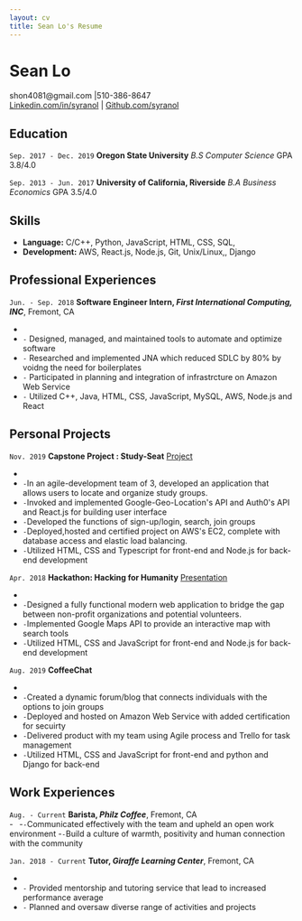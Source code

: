 ```yaml
--- 
layout: cv
title: Sean Lo's Resume
--- 
```


# Sean Lo


<div id="webaddress">
<a>shon4081@gmail.com |510-386-8647 </a>
</div>

<div id="webaddress">
<a href="https://www.linkedin.com/in/syranol">Linkedin.com/in/syranol</a>
| <a href="https://github.com/syranol">Github.com/syranol</a>
</div>


## Education

`Sep. 2017 - Dec. 2019` 
__Oregon State University__ *B.S Computer Science* GPA 3.8/4.0

`Sep. 2013 - Jun. 2017`
__University of California, Riverside__ *B.A Business Economics* GPA 3.5/4.0

## Skills  
- __Language:__ C/C++, Python, JavaScript, HTML, CSS, SQL, 
- __Development:__ AWS, React.js, Node.js, Git, Unix/Linux,, Django   

## Professional Experiences  
`Jun. - Sep. 2018` 
__Software Engineer Intern, *First International Computing, INC*__, Fremont, CA  
- ` `
- `-` Designed, managed, and maintained tools to automate and optimize software
- `-` Researched and implemented JNA which reduced SDLC by 80%
by voidng the need for boilerplates
- `-` Participated in planning and integration of infrastrcture on Amazon Web Service
- `-` Utilized C++, Java, HTML, CSS, JavaScript, MySQL, AWS, Node.js and React

## Personal Projects

`Nov. 2019` 
__Capstone Project : Study-Seat__  <a href="https://github.com/syranol/Study-Seat"> Project </a>
- ` `
- `-`In an agile-development team of 3, developed an application that allows users to locate and organize study groups.
- `-`Invoked and implemented Google-Geo-Location's API and Auth0's API and React.js for building user interface 
- `-`Developed the functions of sign-up/login, search, join groups 
- `-`Deployed,hosted and certified project on AWS's EC2, complete with database access and elastic load balancing. 
- `-`Utilized HTML, CSS and Typescript for front-end and Node.js for back-end development

`Apr. 2018` 
__Hackathon: Hacking for Humanity__  <a href="https://xd.adobe.com/view/48a66b77-5435-4eb8-4328-1f67f7a879dc-3e97/"> Presentation </a>
- ` `
- `-`Designed a fully functional modern web application to bridge the gap between non-profit organizations and potential volunteers. 
- `-`Implemented Google Maps API to provide an interactive map with search tools 
- `-`Utilized HTML, CSS and JavaScript for front-end and Node.js for back-end development

`Aug. 2019` 
__CoffeeChat__  
- ` `
- `-`Created a dynamic forum/blog that connects individuals with the options to join groups 
- `-`Deployed and hosted on Amazon Web Service with added certification for secuirty 
- `-`Delivered product with my team using Agile process and Trello for task management
- `-`Utilized HTML, CSS and JavaScript for front-end and python and Django for back-end

## Work Experiences  
`Aug. - Current` 
__Barista, *Philz Coffee*__, Fremont, CA  
-` `
-`-`Communicated effectively with the team and upheld an open work environment
-`-`Build a culture of warmth, positivity and human connection with the community  

`Jan. 2018 - Current` 
__Tutor, *Giraffe Learning Center*__, Fremont, CA  
- ` `
- `-` Provided mentorship and tutoring service that lead to increased performance average
- `-` Planned and oversaw diverse range of activities and projects

